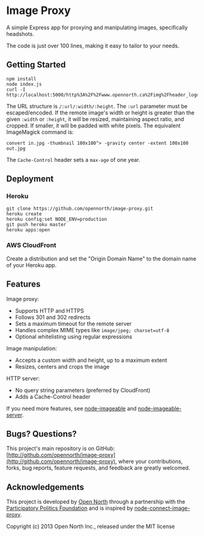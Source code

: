 # Image Proxy

A simple Express app for proxying and manipulating images, specifically headshots.

The code is just over 100 lines, making it easy to tailor to your needs.

## Getting Started

    npm install
    node index.js
    curl -I http://localhost:5000/http%3A%2F%2Fwww.opennorth.ca%2Fimg%2Fheader_logo.png/352/72

The URL structure is `/:url/:width/:height`. The `:url` parameter must be escaped/encoded. If the remote image's width or height is greater than the given `:width` or `:height`, it will be resized, maintaining aspect ratio, and cropped. If smaller, it will be padded with white pixels. The equivalent ImageMagick command is:

    convert in.jpg -thumbnail 100x100^> -gravity center -extent 100x100 out.jpg

The `Cache-Control` header sets a `max-age` of one year.

## Deployment

### Heroku

    git clone https://github.com/opennorth/image-proxy.git
    heroku create
    heroku config:set NODE_ENV=production
    git push heroku master
    heroku apps:open

### AWS CloudFront

Create a distribution and set the "Origin Domain Name" to the domain name of your Heroku app.

## Features

Image proxy:

* Supports HTTP and HTTPS
* Follows 301 and 302 redirects
* Sets a maximum timeout for the remote server
* Handles complex MIME types like `image/jpeg; charset=utf-8`
* Optional whitelisting using regular expressions

Image manipulation:

* Accepts a custom width and height, up to a maximum extent
* Resizes, centers and crops the image

HTTP server:

* No query string parameters (preferred by CloudFront)
* Adds a Cache-Control header

If you need more features, see [node-imageable](https://github.com/sdepold/node-imageable) and [node-imageable-server](https://github.com/dawanda/node-imageable-server).

## Bugs? Questions?

This project's main repository is on GitHub: [http://github.com/opennorth/image-proxy](http://github.com/opennorth/image-proxy), where your contributions, forks, bug reports, feature requests, and feedback are greatly welcomed.

## Acknowledgements

This project is developed by [Open North](http://www.opennorth.ca/) through a partnership with the [Participatory Politics Foundation](http://www.participatorypolitics.org/) and is inspired by [node-connect-image-proxy](https://github.com/mysociety/node-connect-image-proxy).

Copyright (c) 2013 Open North Inc., released under the MIT license
